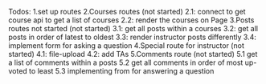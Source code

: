 Todos:
  1.set up routes
  2.Courses routes (not started)
    2.1: connect to get course api to get a list of courses
    2.2: render the courses on Page
  3.Posts routes not started (not started)
    3.1: get all posts within a courses
    3.2: get all posts in order of latest to oldest
    3.3: render instructor posts differently
    3.4: implement form for asking a question
  4.Special route for instructor (not started)
    4.1: file-upload
    4.2: add TAs
  5.Comments route (not started)
    5.1 get a list of comments within a posts
    5.2 get all comments in order of most up-voted to least
    5.3 implementing from for answering a question
